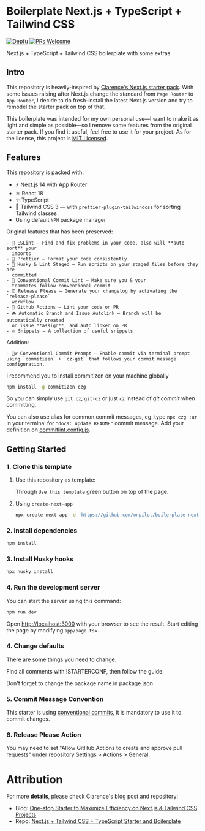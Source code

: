 # Boilerplate Next.js + TypeScript + Tailwind CSS

[![Depfu](https://badges.depfu.com/badges/365159912876b518f245b527de23f5c9/overview.svg)](https://depfu.com/github/onpilot/boilerplate-nextjs-ts-tailwind?project_id=39446)
[![PRs Welcome](https://img.shields.io/badge/PRs-welcome-brightgreen.svg)](http://makeapullrequest.com)

Next.js + TypeScript + Tailwind CSS boilerplate with some extras.

## Intro

This repository is heavily-inspired by
[Clarence's Next.js starter pack](https://github.com/theodorusclarence/ts-nextjs-tailwind-starter).
With some issues raising after Next.js change the standard from `Page Router` to
`App Router`, I decide to do fresh-install the latest Next.js version and try to
remodel the starter pack on top of that.

This boilerplate was intended for my own personal use—I want to make it as light
and simple as possible—so I remove some features from the original starter pack.
If you find it useful, feel free to use it for your project. As for the license,
this project is
[MIT Licensed](https://github.com/theodorusclarence/ts-nextjs-tailwind-starter/discussions/158).

## Features

This repository is packed with:

- ⚡️ Next.js 14 with App Router
- ⚛️ React 18
- ✨ TypeScript
- 💨 Tailwind CSS 3 — with `prettier-plugin-tailwindcss` for sorting Tailwind
  classes
- Using default `NPM` package manager

Original features that has been preserved:

```
- 📏 ESLint — Find and fix problems in your code, also will **auto sort** your
  imports
- 💖 Prettier — Format your code consistently
- 🐶 Husky & Lint Staged — Run scripts on your staged files before they are
  committed
- 🤖 Conventional Commit Lint — Make sure you & your
  teammates follow conventional commit
- ⏰ Release Please — Generate your changelog by activating the `release-please`
  workflow
- 👷 Github Actions — Lint your code on PR
- 🚘 Automatic Branch and Issue Autolink — Branch will be automatically created
  on issue **assign**, and auto linked on PR
- 🔥 Snippets — A collection of useful snippets
```

Addition:

```
- 💁‍♂️ Conventional Commit Prompt — Enable commit via terminal prompt using `commitizen` + `cz-git` that follows your commit message configuration.
```

I recommend you to install commitizen on your machine globally

```bash
npm install -g commitizen czg
```

So you can simply use `git cz`, `git-cz` or just `cz` instead of _git commit_
when committing.

You can also use alias for common commit messages, eg. type `npx czg :ur` in
your terminal for `"docs: update README"` commit message. Add your definition on
[commitlint.config.js](https://github.com/onpilot/boilerplate-nextjs-ts-tailwind/blob/main/commitlint.config.js).

## Getting Started

### 1. Clone this template

1. Use this repository as template:

   Through `Use this template` green button on top of the page.

2. Using `create-next-app`

   ```bash
   npx create-next-app -e 'https://github.com/onpilot/boilerplate-nextjs-ts-tailwind' project-name
   ```

### 2. Install dependencies

```bash
npm install
```

### 3. Install Husky hooks

```bash
npx husky install
```

### 4. Run the development server

You can start the server using this command:

```bash
npm run dev
```

Open [http://localhost:3000](http://localhost:3000) with your browser to see the
result. Start editing the page by modifying `app/page.tsx`.

### 4. Change defaults

There are some things you need to change.

Find all comments with !STARTERCONF, then follow the guide.

Don't forget to change the package name in package.json

### 5. Commit Message Convention

This starter is using
[conventional commits](https://www.conventionalcommits.org/en/v1.0.0/), it is
mandatory to use it to commit changes.

### 6. Release Please Action

You may need to set "Allow GitHub Actions to create and approve pull requests" under repository Settings > Actions > General.

# Attribution

For more **details**, please check Clarence's blog post and repository:

- Blog:
  [One-stop Starter to Maximize Efficiency on Next.js & Tailwind CSS Projects](https://theodorusclarence.com/blog/one-stop-starter)
- Repo:
  [Next.js + Tailwind CSS + TypeScript Starter and Boilerplate](https://github.com/theodorusclarence/ts-nextjs-tailwind-starter)
